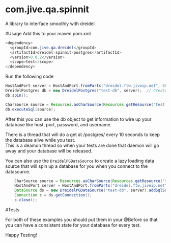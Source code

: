 com.jive.qa.spinnit
===================

A library to interface smoothly with dreidel

#Usage
Add this to your maven pom.xml

```JAVA
<dependency>
  <groupId>com.jive.qa.dreidel</groupId>
  <artifactId>dreidel-spinnit-postgres</artifactId>
  <version>0.0.2</version>
  <scope>test</scope>
</dependency>
```


Run the following code

```JAVA
HostAndPort server = HostAndPort.fromParts("dreidel.ftw.jiveip.net", 8020);
DreidelPostgres db = new DreidelPostgres("test-db", server);  // Create the database
db.spin();

CharSource source = Resources.asCharSource(Resources.getResource("test.sql"), Charsets.UTF_8);
db.executeSql(source);
```
After this you can use the db object to get information to wire up your database like host, port, password, and username.

There is a thread that will do a get at /postgres/<dbname> every 10 seconds to keep the database alive while you test.  
This is a deamon thread so when your tests are done that daemon will go away and your database will be released.

You can also use the ```DreidelPGDataSource``` to create a lazy loading data source that will spin up a database for you when you connect to the datasource.
```JAVA
    CharSource source = Resources.asCharSource(Resources.getResource("test.sql"), Charsets.UTF_8);
    HostAndPort server = HostAndPort.fromParts("dreidel.ftw.jiveip.net", 8020);
    DataSource ds = new DreidelPGDataSource("test-db", server).addSqlSource(source);
    Connection c = ds.getConnection();
    c.close();
```

#Tests

For both of these examples you should put them in your @Before so that you can have a consistent state for your database for every test.

Happy Testing!
